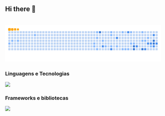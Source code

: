 ## Hi there 👋

# ![snake gif](https://github.com/Gelzieny/Gelzieny/blob/output/github-contribution-grid-snake.gif)

### Linguagens e Tecnologias

<a href="https://skillicons.dev">
  <img src="https://skillicons.dev/icons?i=js,ts,html,css,python" />
</a>

### Frameworks e bibliotecas
<a href="https://skillicons.dev">
  <img src="https://skillicons.dev/icons?i=react,nodejs,oracle,flask,fastapi,postgres" />
</a>
